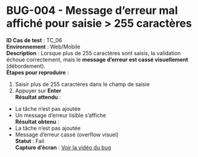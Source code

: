 #  BUG-004 - Message d’erreur mal affiché pour saisie > 255 caractères
**ID Cas de test** : TC_06  
**Environnement** : Web/Mobile  
**Description** : Lorsque plus de 255 caractères sont saisis, la validation échoue correctement, mais le **message d’erreur est cassé visuellement** (débordement).  
**Étapes pour reproduire** :  
1. Saisir plus de 255 caractères dans le champ de saisie  
2. Appuyer sur **Enter**  
**Résultat attendu** :  
- La tâche n’est pas ajoutée  
- Un message d’erreur lisible s’affiche  
**Résultat obtenu** :  
- La tâche n’est pas ajoutée  
-  Message d’erreur cassé (overflow visuel)  
**Statut** : Fail  
**Capture d’écran** : 
[Voir la vidéo du bug](./captures/bug-004.mp4)